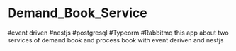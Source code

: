 # Demand_Book_Service
#event driven
#nestjs
#postgresql
#Typeorm
#Rabbitmq
this app about two services  of demand book and process  book with event deriven and nestjs 
